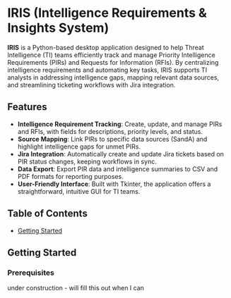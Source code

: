 # IRIS (Intelligence Requirements & Insights System)

**IRIS** is a Python-based desktop application designed to help Threat Intelligence (TI) teams efficiently track and manage Priority Intelligence Requirements (PIRs) and Requests for Information (RFIs). By centralizing intelligence requirements and automating key tasks, IRIS supports TI analysts in addressing intelligence gaps, mapping relevant data sources, and streamlining ticketing workflows with Jira integration.

## Features

- **Intelligence Requirement Tracking**: Create, update, and manage PIRs and RFIs, with fields for descriptions, priority levels, and status.
- **Source Mapping**: Link PIRs to specific data sources (SandA) and highlight intelligence gaps for unmet PIRs.
- **Jira Integration**: Automatically create and update Jira tickets based on PIR status changes, keeping workflows in sync.
- **Data Export**: Export PIR data and intelligence summaries to CSV and PDF formats for reporting purposes.
- **User-Friendly Interface**: Built with Tkinter, the application offers a straightforward, intuitive GUI for TI teams.

## Table of Contents

- [Getting Started](#getting-started)

## Getting Started

### Prerequisites

under construction - will fill this out when I can

